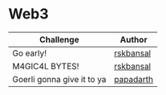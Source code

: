 # Web3

| Challenge                  | Author                                        |
| -------------------------- | --------------------------------------------- |
| Go early!                  | [rskbansal](https://github.com/rskbansal)     |
| M4GIC4L BYTES!             | [rskbansal](https://github.com/rskbansal)     |
| Goerli gonna give it to ya | [papadarth](https://github.com/arihantbansal) |